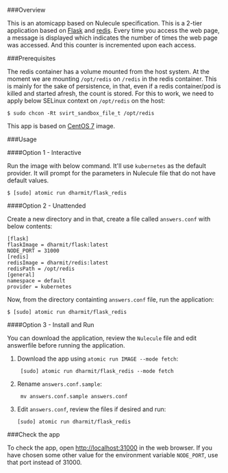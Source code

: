 ###Overview

This is an atomicapp based on Nulecule specification. This is a 2-tier
application based on [Flask](flask.pocoo.org) and [redis](redis.io). Every time
you access the web page, a message is displayed which indicates the number of
times the web page was accessed. And this counter is incremented upon each
access.

###Prerequisites

The redis container has a volume mounted from the host system. At the moment we
are mounting `/opt/redis` on `/redis` in the redis container. This is mainly
for the sake of persistence, in that, even if a redis container/pod is killed
and started afresh, the count is stored. For this to work, we need to apply
below SELinux context on `/opt/redis` on the host:

    $ sudo chcon -Rt svirt_sandbox_file_t /opt/redis

This app is based on [CentOS 7](https://hub.docker.com/_/centos/) image.

###Usage

####Option 1 - Interactive

Run the image with below command. It'll use `kubernetes` as the default
provider. It will prompt for the parameters in Nulecule file that do not have
default values.

    $ [sudo] atomic run dharmit/flask_redis

####Option 2 - Unattended

Create a new directory and in that, create a file called `answers.conf` with
below contents:

    [flask]
    flaskImage = dharmit/flask:latest
    NODE_PORT = 31000
    [redis]
    redisImage = dharmit/redis:latest
    redisPath = /opt/redis
    [general]
    namespace = default
    provider = kubernetes

Now, from the directory containting `answers.conf` file, run the application:

    $ [sudo] atomic run dharmit/flask_redis

####Option 3 - Install and Run

You can download the application, review the `Nulecule` file and edit
answerfile before running the application.

1. Download the app using `atomic run IMAGE --mode fetch`:

        [sudo] atomic run dharmit/flask_redis --mode fetch

2. Rename `answers.conf.sample`:

        mv answers.conf.sample answers.conf

3. Edit `answers.conf`, review the files if desired and run:

       [sudo] atomic run dharmit/flask_redis

###Check the app

To check the app, open [http://localhost:31000](http://localhost:31000) in the
web browser. If you have chosen some other value for the environment variable
`NODE_PORT`, use that port instead of 31000.
